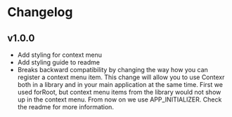# Changelog

## v1.0.0

- Add styling for context menu
- Add styling guide to readme
- Breaks backward compatibility by changing the way how you 
can register a context menu item. This change will allow you
to use Contexr both in a library and in your main application
at the same time. First we used forRoot, but context menu items
from the library would not show up in the context menu. From now 
on we use APP_INITIALIZER. Check the readme for more information.


